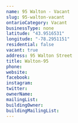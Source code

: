 ```yaml
---
name: 95 Walton - Vacant 
slug: 95-walton-vacant
ontarioCategory: Vacant
businessType: none
latitude: "43.9516531"
longitude: "-78.2951151"
residential: false
vacant: true
address: 95 Walton Street
title: Walton-95
phone: 
website: 
facebook: 
instagram: 
twitter: 
ownerName:  
mailingList: 
buildingOwner: 
buildingMailingList: 
---
```


